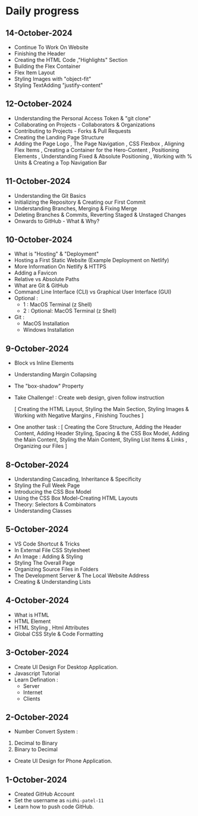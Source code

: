 # Daily progress
## 14-October-2024
- Continue To Work On Website 
- Finishing the Header 
- Creating the HTML Code ,"Highlights" Section
- Building the Flex Container
- Flex Item Layout
- Styling Images with "object-fit"
- Styling TextAdding "justify-content" 
## 12-October-2024
-  Understanding the Personal Access Token & "git clone"
- Collaborating on Projects - Collaborators & Organizations
- Contributing to Projects - Forks & Pull Requests
- Creating the Landing Page Structure
- Adding the Page Logo , The Page Navigation , CSS Flexbox , Aligning Flex Items , Creating a Container for the Hero-Content , Positioning Elements , Understanding Fixed & Absolute Positioning , Working with % Units & Creating a Top Navigation Bar   

## 11-October-2024
- Understanding the Git Basics
- Initializing the Repository & Creating our First Commit 
- Understanding Branches, Merging & Fixing Merge
- Deleting Branches & Commits, Reverting Staged & Unstaged Changes
-  Onwards to GitHub - What & Why? 

## 10-October-2024
- What is "Hosting" & "Deployment"
- Hosting a First Static Website (Example Deployment on Netlify)
- More Information On Netlify & HTTPS
-  Adding a Favicon
- Relative vs Absolute Paths
- What are Git & GitHub
- Command Line Interface (CLI) vs Graphical User Interface (GUI) 
- Optional : 
  - 1 : MacOS Terminal (z Shell)  
  - 2 : Optional: MacOS Terminal (z Shell) 
- Git : 
  - MacOS Installation 
  - Windows Installation

## 9-October-2024
- Block vs Inline Elements 
- Understanding Margin Collapsing
- The "box-shadow" Property 
- Take Challenge! : Create web design, given follow instruction 

   [ Creating the HTML Layout, Styling the Main Section, Styling Images & Working with Negative Margins , Finishing Touches ] 
- One another task : [ Creating the Core Structure, Adding the Header Content, Adding Header Styling, Spacing & the CSS Box Model, Adding the Main Content, Styling the Main Content, Styling List Items & Links , Organizing our Files ]   

## 8-October-2024
- Understanding Cascading, Inheritance & Specificity
- Styling the Full Week Page
- Introducing the CSS Box Model
- Using the CSS Box Model-Creating HTML Layouts
- Theory: Selectors & Combinators
- Understanding Classes 

## 5-October-2024
- VS Code Shortcut & Tricks
- In External File CSS Stylesheet
- An Image : Adding & Styling
- Styling The Overall Page
- Organizing Source Files in Folders
- The Development Server & The Local   Website Address
- Creating & Understanding Lists

## 4-October-2024
- What is HTML
- HTML Element
- HTML Styling , Html Attributes
- Global CSS Style &  Code Formatting 

## 3-October-2024
- Create UI Design For Desktop Application.
- Javascript Tutorial
- Learn Defination :
  - Server 
  - Internet
  - Clients
  
## 2-October-2024 
- Number Convert System : 
 1. Decimal to Binary 
 2. Binary to Decimal
 - Create UI Design for Phone Application.
 
## 1-October-2024
- Created GitHub Account
- Set the username as `nidhi-patel-11`
- Learn how to push code GitHub.
